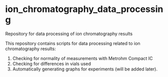 # ion_chromatography_data_processing
Repository for data processing of ion chromatography results

This repository contains scripts for data processing related to ion chromatography results:

1. Checking for normality of measurements with Metrohm Compact IC
2. Checking for differences in vials used
3. Automatically generating graphs for experiments (will be added later).
